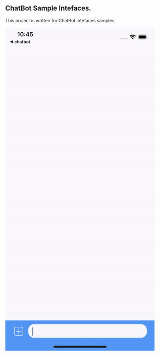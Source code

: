 ## ChatBot Sample Intefaces.

This project is written for ChatBot intefaces samples.

![](./docs/demonstration.gif)
